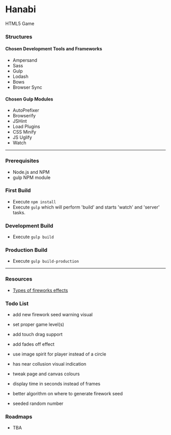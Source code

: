 
# Hanabi
HTML5 Game

### Structures

#### Chosen Development Tools and Frameworks
* Ampersand
* Sass
* Gulp
* Lodash
* Bows
* Browser Sync

#### Chosen Gulp Modules
* AutoPrefixer
* Browserify
* JSHint
* Load Plugins
* CSS Minify
* JS Uglify
* Watch

---

### Prerequisites
* Node.js and NPM
* gulp NPM module


### First Build
* Execute `npm install`
* Execute `gulp` which will perform 'build' and starts 'watch' and 'server' tasks.


### Development Build
* Execute `gulp build`

### Production Build
* Execute `gulp build-production`

---

### Resources
* [Types of fireworks effects](http://www.fireworks.com/fireworks-university/fireworks-glossary/)

### Todo List

* add new firework seed warning visual

* set proper game level(s)
* add touch drag support
* add fades off effect
* use image spirit for player instead of a circle
* has near collusion visual indication
* tweak page and canvas colours

* display time in seconds instead of frames
* better algorithm on where to generate firework seed
* seeded random number

### Roadmaps
* TBA
